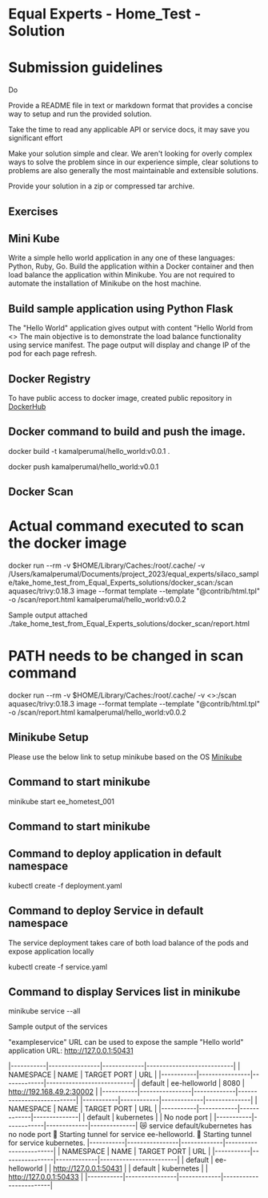 # Equal Experts - Home_Test - Solution

# Submission guidelines
Do

Provide a README file in text or markdown format that provides a concise way to setup and run the provided solution.

Take the time to read any applicable API or service docs, it may save you significant effort

Make your solution simple and clear. We aren't looking for overly complex ways to solve the problem since in our experience simple, clear solutions to problems are also generally the most maintainable and extensible solutions.

Provide your solution in a zip or compressed tar archive.

## Exercises
## Mini Kube

Write a simple hello world application in any one of these languages: Python, Ruby, Go. Build the application within a Docker container and then load balance the application within Minikube. You are not required to automate the installation of Minikube on the host machine.


## Build sample application using Python Flask

The "Hello World" application gives output with content "Hello World from <<IP>> The main objective is to demonstrate the load balance functionality using service manifest. The page output will display and change IP of the pod for each page refresh.

## Docker Registry

To have public access to docker image, created public repository in [DockerHub](https://hub.docker.com/repository/docker/kamalperumal/hello_world/general)

## Docker command to build and push the image.
docker build -t kamalperumal/hello_world:v0.0.1 .

docker push kamalperumal/hello_world:v0.0.1

## Docker Scan

# Actual command executed to scan the docker image
docker run --rm -v $HOME/Library/Caches:/root/.cache/ -v /Users/kamalperumal/Documents/project_2023/equal_experts/silaco_sample/take_home_test_from_Equal_Experts_solutions/docker_scan:/scan aquasec/trivy:0.18.3 image --format template --template "@contrib/html.tpl" -o /scan/report.html kamalperumal/hello_world:v0.0.2

Sample output attached ./take_home_test_from_Equal_Experts_solutions/docker_scan/report.html

# PATH needs to be changed in scan command 
docker run --rm -v $HOME/Library/Caches:/root/.cache/ -v <<specify user path>>:/scan aquasec/trivy:0.18.3 image --format template --template "@contrib/html.tpl" -o /scan/report.html kamalperumal/hello_world:v0.0.2

## Minikube Setup

Please use the below link to setup minikube based on the OS [Minikube](https://minikube.sigs.k8s.io/docs/start/)

## Command to start minikube
minikube start ee_hometest_001

## Command to start minikube
## Command to deploy application in default namespace 
kubectl create -f deployment.yaml

## Command to deploy Service in default namespace 

The service deployment takes care of both load balance of the pods and expose application locally

kubectl create -f service.yaml

## Command to display Services list in minikube
minikube service --all

Sample output of the services

"exampleservice" URL can be used to expose the sample "Hello world" application
URL: http://127.0.0.1:50431 

|-----------|----------------|-------------|---------------------------|
| NAMESPACE |      NAME      | TARGET PORT |            URL            |
|-----------|----------------|-------------|---------------------------|
| default   | ee-helloworld  |        8080 | http://192.168.49.2:30002 |
|-----------|----------------|-------------|---------------------------|
|-----------|------------|-------------|--------------|
| NAMESPACE |    NAME    | TARGET PORT |     URL      |
|-----------|------------|-------------|--------------|
| default   | kubernetes |             | No node port |
|-----------|------------|-------------|--------------|
😿  service default/kubernetes has no node port
🏃  Starting tunnel for service ee-helloworld.
🏃  Starting tunnel for service kubernetes.
|-----------|----------------|-------------|------------------------|
| NAMESPACE |      NAME      | TARGET PORT |          URL           |
|-----------|----------------|-------------|------------------------|
| default   | ee-helloworld  |             | http://127.0.0.1:50431 |
| default   | kubernetes     |             | http://127.0.0.1:50433 |
|-----------|----------------|-------------|------------------------|

